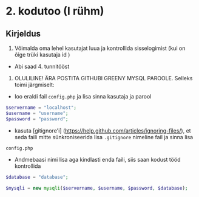 # 2. kodutoo (I rühm)

## Kirjeldus

1. Võimalda oma lehel kasutajat luua ja kontrollida sisselogimist (kui on õige trüki kasutaja id )
  * Abi saad 4. tunnitööst
1. OLULILINE! ÄRA POSTITA GITHUBI GREENY MYSQL PAROOLE. Selleks toimi järgmiselt:
  * loo eraldi fail `config.php` ja lisa sinna kasutaja ja parool
  ```PHP
  $servername = "localhost";
  $username = "username";
  $password = "password";
  ```
  * kasuta [gitignore'i] (https://help.github.com/articles/ignoring-files/), et seda faili mitte sünkroniseerida lisa `.gitignore` nimeline fail ja sinna lisa
  ```
  config.php
  ```
  * Andmebaasi nimi lisa aga kindlasti enda faili, siis saan kodust tööd kontrollida
  ```PHP
  $database = "database";

  $mysqli = new mysqli($servername, $username, $password, $database);

  ```
